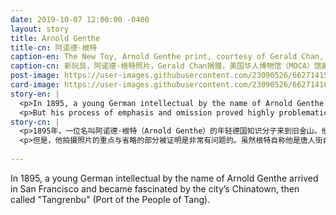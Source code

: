 ```yaml
---
date: 2019-10-07 12:00:00 -0400
layout: story
title: Arnold Genthe
title-cn: 阿诺德·根特
caption-en: The New Toy, Arnold Genthe print, courtesy of Gerald Chan, Museum of Chinese in America (MOCA)<br>Collection
caption-cn: 新玩具，阿诺德·根特照片，Gerald Chan捐赠，美国华人博物馆（MOCA）馆藏
post-image: https://user-images.githubusercontent.com/23090526/66271415-be922f80-e82b-11e9-9f93-1f82cdcd8a6a.jpg
card-image: https://user-images.githubusercontent.com/23090526/66271416-bfc35c80-e82b-11e9-966f-7078ed695342.jpg
story-en: |
  <p>In 1895, a young German intellectual by the name of Arnold Genthe arrived in San Francisco and became fascinated by the city’s Chinatown, then called \"Tangrenbu\" (Port of the People of Tang). He produced around 200 images of Chinatown before going onto a career as a highly successful portrait photographer. Genthe’s photographs remain a rare collection that captures the rich street life of Old Chinatown before it was leveled by the 1906 San Francisco earthquake.</p>
  <p>But his process of emphasis and omission proved highly problematic. While Genthe claimed insider status, his contact extended to tourist hot spots and he often hid to capture suspicious residents with his “candid camera.” He intentionally mislabeled certain images to make their content more palatable to his white patrons; for example one of vendors selling offal on a street cart was titled “The Fish Monger.” While Chinatown’s residents were predominantly male, two-thirds of his photographs depict children (who were easier to photograph and more appealing to his patrons), and over half of his images depict residents in ornate holiday dress as if they were daily clothing. Most shockingly, Genthe severely cropped and retouched his images, often scratching out English signs and white passersby, to communicate a more exotic representation of Chinatown. In all their detail and inauthenticity, Genthe’s photographs provide us a glimpse into the richness of the lost neighborhood and the stereotypes of the period.</p>
story-cn: |
  <p>1895年，一位名叫阿诺德·根特（Arnold Genthe）的年轻德国知识分子来到旧金山。他对该市的唐人街着迷，当时被称作“唐人埠”（唐人的港湾）。在成为一名非常成功的肖像摄影师之前，他拍摄了大约200张唐人街的照片。根特的照片是一个珍贵的收藏，他记录了老唐人街在1906年因旧金山地震而被夷为平地之前丰富的街头生活。</p>
  <p>但是，他拍摄照片的重点与省略的部分被证明是非常有问题的。虽然根特自称他是唐人街自己人，但是他的关系却扩大到了热点旅游地区，而且他经常暗地里用他的“偷拍相机”捕捉可疑居民。他故意给某些图片贴上错误的标签，使它们的内容更能迎合他的白人顾客；例如，一个小贩在街上的手推车上卖动物内脏的图片被取名《鱼贩》。虽然唐人街的居民主要是男性，但他的照片中有三分之二是描绘儿童的（儿童更容易拍照，对他的顾客也更有吸引力），而超过一半的他的作品中描绘的是穿着华丽的假日服装的居民，就像是他们的日常装扮一样。最令人震惊的是，根特对他的照片进行了大幅度裁剪和修饰，经常删除英文标识和白人路人，以传达一种对唐人街更具异国情调的表现。然而，通过所有的这些细节和不真实性，根特的照片仍然让我们得以一窥这个被遗忘的社区的丰富性和那个时代的刻板印象。</p>
  
---
```

In 1895, a young German intellectual by the name of Arnold Genthe arrived in San Francisco and became fascinated by the city’s Chinatown, then called \"Tangrenbu\" (Port of the People of Tang).
